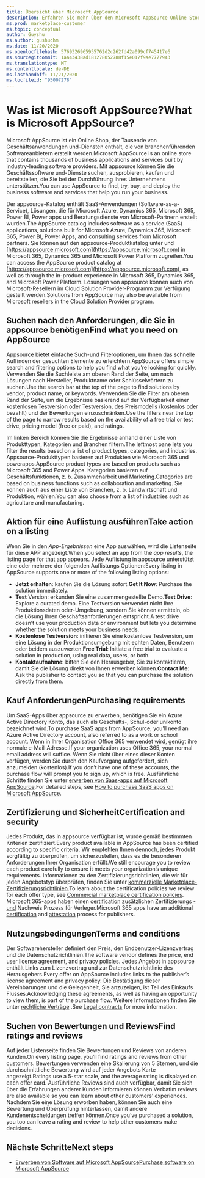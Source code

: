 ```yaml
---
title: Übersicht über Microsoft AppSource
description: Erfahren Sie mehr über den Microsoft AppSource Online Store und die Art und Weise, wie Sie und einen umfangreichen Katalog von Software und Lösungen finden.
ms.prod: marketplace-customer
ms.topic: conceptual
author: Guyshu
ms.author: gushuchm
ms.date: 11/20/2020
ms.openlocfilehash: 5769326965955762d2c262fd42a099cf745417e6
ms.sourcegitcommit: 1aa43438ad181278052788f15e017f9ae7777943
ms.translationtype: MT
ms.contentlocale: de-DE
ms.lasthandoff: 11/21/2020
ms.locfileid: "95007278"
---
```

# <a name="what-is-microsoft-appsource"></a><span data-ttu-id="3d435-103">Was ist Microsoft AppSource?</span><span class="sxs-lookup"><span data-stu-id="3d435-103">What is Microsoft AppSource?</span></span>

<span data-ttu-id="3d435-104">Microsoft AppSource ist ein Online Shop, der Tausende von Geschäftsanwendungen und-Diensten enthält, die von branchenführenden Softwareanbietern erstellt werden.</span><span class="sxs-lookup"><span data-stu-id="3d435-104">Microsoft AppSource is an online store that contains thousands of business applications and services built by industry-leading software providers.</span></span> <span data-ttu-id="3d435-105">Mit appsource können Sie die Geschäftssoftware und-Dienste suchen, ausprobieren, kaufen und bereitstellen, die Sie bei der Durchführung Ihres Unternehmens unterstützen.</span><span class="sxs-lookup"><span data-stu-id="3d435-105">You can use AppSource to find, try, buy, and deploy the business software and services that help you run your business.</span></span>

<span data-ttu-id="3d435-106">Der appsource-Katalog enthält SaaS-Anwendungen (Software-as-a-Service), Lösungen, die für Microsoft Azure, Dynamics 365, Microsoft 365, Power BI, Power apps und Beratungsdienste von Microsoft-Partnern erstellt wurden.</span><span class="sxs-lookup"><span data-stu-id="3d435-106">The AppSource catalog includes software as a service (SaaS) applications, solutions built for Microsoft Azure, Dynamics 365, Microsoft 365, Power BI, Power Apps, and consulting services from Microsoft partners.</span></span> <span data-ttu-id="3d435-107">Sie können auf den appsource-Produktkatalog unter und [https://appsource.microsoft.com](https://appsource.microsoft.com) in Microsoft 365, Dynamics 365 und Microsoft Power Platform zugreifen.</span><span class="sxs-lookup"><span data-stu-id="3d435-107">You can access the AppSource product catalog at [https://appsource.microsoft.com](https://appsource.microsoft.com), as well as through the in-product experience in Microsoft 365, Dynamics 365, and Microsoft Power Platform.</span></span> <span data-ttu-id="3d435-108">Lösungen von appsource können auch von Microsoft-Resellern im Cloud Solution Provider-Programm zur Verfügung gestellt werden.</span><span class="sxs-lookup"><span data-stu-id="3d435-108">Solutions from AppSource may also be available from Microsoft resellers in the Cloud Solution Provider program.</span></span>

## <a name="find-what-you-need-on-appsource"></a><span data-ttu-id="3d435-109">Suchen nach den Anforderungen, die Sie in appsource benötigen</span><span class="sxs-lookup"><span data-stu-id="3d435-109">Find what you need on AppSource</span></span>

<span data-ttu-id="3d435-110">Appsource bietet einfache Such-und Filteroptionen, um Ihnen das schnelle Auffinden der gesuchten Elemente zu erleichtern.</span><span class="sxs-lookup"><span data-stu-id="3d435-110">AppSource offers simple search and filtering options to help you find what you’re looking for quickly.</span></span> <span data-ttu-id="3d435-111">Verwenden Sie die Suchleiste am oberen Rand der Seite, um nach Lösungen nach Hersteller, Produktname oder Schlüsselwörtern zu suchen.</span><span class="sxs-lookup"><span data-stu-id="3d435-111">Use the search bar at the top of the page to find solutions by vendor, product name, or keywords.</span></span> <span data-ttu-id="3d435-112">Verwenden Sie die Filter am oberen Rand der Seite, um die Ergebnisse basierend auf der Verfügbarkeit einer kostenlosen Testversion oder Testversion, des Preismodells (kostenlos oder bezahlt) und der Bewertungen einzuschränken.</span><span class="sxs-lookup"><span data-stu-id="3d435-112">Use the filters near the top of the page to narrow results based on the availability of a free trial or test drive, pricing model (free or paid), and ratings.</span></span>

<span data-ttu-id="3d435-113">Im linken Bereich können Sie die Ergebnisse anhand einer Liste von Produkttypen, Kategorien und Branchen filtern.</span><span class="sxs-lookup"><span data-stu-id="3d435-113">The leftmost pane lets you filter the results based on a list of product types, categories, and industries.</span></span> <span data-ttu-id="3d435-114">Appsource-Produkttypen basieren auf Produkten wie Microsoft 365 und powerapps.</span><span class="sxs-lookup"><span data-stu-id="3d435-114">AppSource product types are based on products such as Microsoft 365 and Power Apps.</span></span> <span data-ttu-id="3d435-115">Kategorien basieren auf Geschäftsfunktionen, z. b. Zusammenarbeit und Marketing.</span><span class="sxs-lookup"><span data-stu-id="3d435-115">Categories are based on business functions such as collaboration and marketing.</span></span> <span data-ttu-id="3d435-116">Sie können auch aus einer Liste von Branchen, z. b. Landwirtschaft und Produktion, wählen.</span><span class="sxs-lookup"><span data-stu-id="3d435-116">You can also choose from a list of industries such as agriculture and manufacturing.</span></span>

## <a name="take-action-on-a-listing"></a><span data-ttu-id="3d435-117">Aktion für eine Auflistung ausführen</span><span class="sxs-lookup"><span data-stu-id="3d435-117">Take action on a listing</span></span>

<span data-ttu-id="3d435-118">Wenn Sie in den _App-Ergebnissen_ eine App auswählen, wird die Listenseite für diese APP angezeigt.</span><span class="sxs-lookup"><span data-stu-id="3d435-118">When you select an app from the _app results_, the listing page for that app appears.</span></span> <span data-ttu-id="3d435-119">Jede Auflistung in appsource unterstützt eine oder mehrere der folgenden Auflistungs Optionen:</span><span class="sxs-lookup"><span data-stu-id="3d435-119">Every listing in AppSource supports one or more of the following listing options:</span></span>

- <span data-ttu-id="3d435-120">**Jetzt erhalten**: kaufen Sie die Lösung sofort.</span><span class="sxs-lookup"><span data-stu-id="3d435-120">**Get It Now**: Purchase the solution immediately.</span></span>
- <span data-ttu-id="3d435-121">**Test** Version: erkunden Sie eine zusammengestellte Demo.</span><span class="sxs-lookup"><span data-stu-id="3d435-121">**Test Drive**: Explore a curated demo.</span></span> <span data-ttu-id="3d435-122">Eine Testversion verwendet nicht Ihre Produktionsdaten oder-Umgebung, sondern Sie können ermitteln, ob die Lösung Ihren Geschäftsanforderungen entspricht.</span><span class="sxs-lookup"><span data-stu-id="3d435-122">A test drive doesn’t use your production data or environment but lets you determine whether the solution meets your business needs.</span></span>
- <span data-ttu-id="3d435-123">**Kostenlose Testversion**: initiieren Sie eine kostenlose Testversion, um eine Lösung in der Produktionsumgebung mit echten Daten, Benutzern oder beidem auszuwerten.</span><span class="sxs-lookup"><span data-stu-id="3d435-123">**Free Trial**: Initiate a free trial to evaluate a solution in production, using real data, users, or both.</span></span>
- <span data-ttu-id="3d435-124">**Kontaktaufnahme**: bitten Sie den Herausgeber, Sie zu kontaktieren, damit Sie die Lösung direkt von Ihnen erwerben können.</span><span class="sxs-lookup"><span data-stu-id="3d435-124">**Contact Me**: Ask the publisher to contact you so that you can purchase the solution directly from them.</span></span>

## <a name="purchasing-requirements"></a><span data-ttu-id="3d435-125">Kauf Anforderungen</span><span class="sxs-lookup"><span data-stu-id="3d435-125">Purchasing requirements</span></span>

<span data-ttu-id="3d435-126">Um SaaS-Apps über appsource zu erwerben, benötigen Sie ein Azure Active Directory Konto, das auch als Geschäfts-, Schul-oder unikonto bezeichnet wird.</span><span class="sxs-lookup"><span data-stu-id="3d435-126">To purchase SaaS apps from AppSource, you’ll need an Azure Active Directory account, also referred to as a work or school account.</span></span> <span data-ttu-id="3d435-127">Wenn in Ihrer Organisation Office 365 verwendet wird, genügt ihre normale e-Mail-Adresse.</span><span class="sxs-lookup"><span data-stu-id="3d435-127">If your organization uses Office 365, your normal email address will suffice.</span></span> <span data-ttu-id="3d435-128">Wenn Sie nicht über eines dieser Konten verfügen, werden Sie durch den Kaufvorgang aufgefordert, sich anzumelden (kostenlos).</span><span class="sxs-lookup"><span data-stu-id="3d435-128">If you don’t have one of these accounts, the purchase flow will prompt you to sign up, which is free.</span></span> <span data-ttu-id="3d435-129">Ausführliche Schritte finden Sie unter [erwerben von Saas-apps auf Microsoft AppSource](purchase-software-appsource.md).</span><span class="sxs-lookup"><span data-stu-id="3d435-129">For detailed steps, see [How to purchase SaaS apps on Microsoft AppSource](purchase-software-appsource.md).</span></span>

## <a name="certification-and-security"></a><span data-ttu-id="3d435-130">Zertifizierung und Sicherheit</span><span class="sxs-lookup"><span data-stu-id="3d435-130">Certification and security</span></span>

<span data-ttu-id="3d435-131">Jedes Produkt, das in appsource verfügbar ist, wurde gemäß bestimmten Kriterien zertifiziert.</span><span class="sxs-lookup"><span data-stu-id="3d435-131">Every product available in AppSource has been certified according to specific criteria.</span></span> <span data-ttu-id="3d435-132">Wir empfehlen Ihnen dennoch, jedes Produkt sorgfältig zu überprüfen, um sicherzustellen, dass es die besonderen Anforderungen Ihrer Organisation erfüllt.</span><span class="sxs-lookup"><span data-stu-id="3d435-132">We still encourage you to review each product carefully to ensure it meets your organization’s unique requirements.</span></span> <span data-ttu-id="3d435-133">Informationen zu den Zertifizierungsrichtlinien, die wir für jeden Angebotstyp überprüfen, finden Sie unter [kommerzielle Marketplace-Zertifizierungsrichtlinien](/legal/marketplace/certification-policies).</span><span class="sxs-lookup"><span data-stu-id="3d435-133">To learn about the certification policies we review for each offer type, see [Commercial marketplace certification policies](/legal/marketplace/certification-policies).</span></span> <span data-ttu-id="3d435-134">Microsoft 365-apps haben einen [certification](/microsoft-365-app-certification/docs/enterprise-app-certification-guide) zusätzlichen Zertifizierungs [-und](/microsoft-365-app-certification/docs/enterprise-app-attestation-guide) Nachweis Prozess für Verleger.</span><span class="sxs-lookup"><span data-stu-id="3d435-134">Microsoft 365 apps have an additional [certification](/microsoft-365-app-certification/docs/enterprise-app-certification-guide) and [attestation](/microsoft-365-app-certification/docs/enterprise-app-attestation-guide) process for publishers.</span></span>

## <a name="terms-and-conditions"></a><span data-ttu-id="3d435-135">Nutzungsbedingungen</span><span class="sxs-lookup"><span data-stu-id="3d435-135">Terms and conditions</span></span>

<span data-ttu-id="3d435-136">Der Softwarehersteller definiert den Preis, den Endbenutzer-Lizenzvertrag und die Datenschutzrichtlinien.</span><span class="sxs-lookup"><span data-stu-id="3d435-136">The software vendor defines the price, end user license agreement, and privacy policies.</span></span> <span data-ttu-id="3d435-137">Jedes Angebot in appsource enthält Links zum Lizenzvertrag und zur Datenschutzrichtlinie des Herausgebers.</span><span class="sxs-lookup"><span data-stu-id="3d435-137">Every offer on AppSource includes links to the publisher’s license agreement and privacy policy.</span></span> <span data-ttu-id="3d435-138">Die Bestätigung dieser Vereinbarungen und die Gelegenheit, Sie anzuzeigen, ist Teil des Einkaufs Flusses.</span><span class="sxs-lookup"><span data-stu-id="3d435-138">Acknowledging these agreements, as well as having an opportunity to view them, is part of the purchase flow.</span></span> <span data-ttu-id="3d435-139">Weitere Informationen finden Sie unter [rechtliche Verträge](legal-contracts.md) .</span><span class="sxs-lookup"><span data-stu-id="3d435-139">See [Legal contracts](legal-contracts.md) for more information.</span></span>

## <a name="find-ratings-and-reviews"></a><span data-ttu-id="3d435-140">Suchen von Bewertungen und Reviews</span><span class="sxs-lookup"><span data-stu-id="3d435-140">Find ratings and reviews</span></span>

<span data-ttu-id="3d435-141">Auf jeder Listenseite finden Sie Bewertungen und Reviews von anderen Kunden.</span><span class="sxs-lookup"><span data-stu-id="3d435-141">On every listing page, you’ll find ratings and reviews from other customers.</span></span> <span data-ttu-id="3d435-142">Bewertungen verwenden eine Skalierung von 5 Sternen, und die durchschnittliche Bewertung wird auf jeder Angebots Karte angezeigt.</span><span class="sxs-lookup"><span data-stu-id="3d435-142">Ratings use a 5-star scale, and the average rating is displayed on each offer card.</span></span> <span data-ttu-id="3d435-143">Ausführliche Reviews sind auch verfügbar, damit Sie sich über die Erfahrungen anderer Kunden informieren können.</span><span class="sxs-lookup"><span data-stu-id="3d435-143">Verbatim reviews are also available so you can learn about other customers’ experiences.</span></span> <span data-ttu-id="3d435-144">Nachdem Sie eine Lösung erworben haben, können Sie auch eine Bewertung und Überprüfung hinterlassen, damit andere Kundenentscheidungen treffen können.</span><span class="sxs-lookup"><span data-stu-id="3d435-144">Once you’ve purchased a solution, you too can leave a rating and review to help other customers make decisions.</span></span>

## <a name="next-steps"></a><span data-ttu-id="3d435-145">Nächste Schritte</span><span class="sxs-lookup"><span data-stu-id="3d435-145">Next steps</span></span>

- [<span data-ttu-id="3d435-146">Erwerben von Software auf Microsoft AppSource</span><span class="sxs-lookup"><span data-stu-id="3d435-146">Purchase software on Microsoft AppSource</span></span>](purchase-software-appsource.md)
